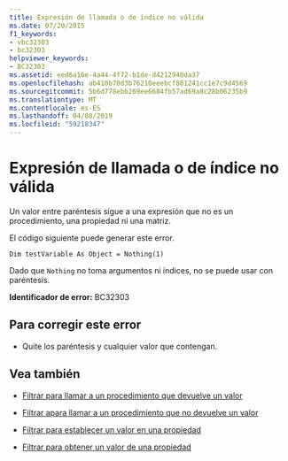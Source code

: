 ```yaml
---
title: Expresión de llamada o de índice no válida
ms.date: 07/20/2015
f1_keywords:
- vbc32303
- bc32303
helpviewer_keywords:
- BC32303
ms.assetid: eed6a16e-4a44-4f72-b1de-d4212940da37
ms.openlocfilehash: ab410b70d3b76210eeebcf881241cc1e7c9d4569
ms.sourcegitcommit: 5b6d778ebb269ee6684fb57ad69a8c28b06235b9
ms.translationtype: MT
ms.contentlocale: es-ES
ms.lasthandoff: 04/08/2019
ms.locfileid: "59218347"
---
```

# <a name="illegal-call-expression-or-index-expression"></a>Expresión de llamada o de índice no válida
Un valor entre paréntesis sigue a una expresión que no es un procedimiento, una propiedad ni una matriz.  
  
 El código siguiente puede generar este error.  
  
 `Dim testVariable As Object = Nothing(1)`  
  
 Dado que `Nothing` no toma argumentos ni índices, no se puede usar con paréntesis.  
  
 **Identificador de error:** BC32303  
  
## <a name="to-correct-this-error"></a>Para corregir este error  
  
-   Quite los paréntesis y cualquier valor que contengan.  
  
## <a name="see-also"></a>Vea también

- [Filtrar para llamar a un procedimiento que devuelve un valor](../../visual-basic/programming-guide/language-features/procedures/how-to-call-a-procedure-that-returns-a-value.md)
- [Filtrar apara llamar a un procedimiento que no devuelve un valor](../../visual-basic/programming-guide/language-features/procedures/how-to-call-a-procedure-that-does-not-return-a-value.md)

- [Filtrar para establecer un valor en una propiedad](../../visual-basic/programming-guide/language-features/procedures/how-to-put-a-value-in-a-property.md)
- [Filtrar para obtener un valor de una propiedad](../../visual-basic/programming-guide/language-features/procedures/how-to-get-a-value-from-a-property.md)
